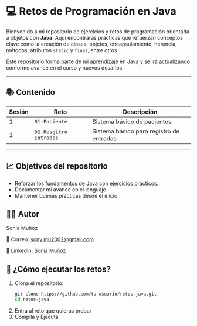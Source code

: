 # 💻 Retos de Programación en Java

Bienvenido a mi repositorio de ejercicios y retos de programación orientada a objetos con **Java**. Aquí encontrarás prácticas que refuerzan conceptos clave como la creación de clases, objetos, encapsulamiento, herencia, métodos, atributos `static` y `final`, entre otros.

Este repositorio forma parte de mi aprendizaje en Java y se irá actualizando conforme avance en el curso y nuevos desafíos.

---

## 📚 Contenido

| Sesión |Reto | Descripción | 
|------|-------------|-------------|
|1| `01-Paciente` | Sistema básico de pacientes |
|1| `02-Resgitro Entradas` | Sistema básico para registro de entradas | 

---

## 📈 Objetivos del repositorio
* Reforzar los fundamentos de Java con ejercicios prácticos.
* Documentar mi avance en el lenguaje.
* Mantener buenas prácticas desde el inicio.

## 🧑‍💻 Autor
Sonia Muñoz

📧 Correo: sony.mu2002@gmail.com

🔗 LinkedIn: [Sonia Muñoz](www.linkedin.com/in/sonia-muñoz-56770a263)

## 🚀 ¿Cómo ejecutar los retos?

1. Clona el repositorio:
   ```bash
   git clone https://github.com/tu-usuario/retos-java.git
   cd retos-java
2. Entra al reto que quieras probar
3. Compila y Ejecuta
